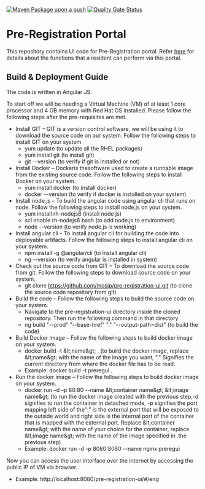 [![Maven Package upon a push](https://github.com/mosip/pre-registration-ui/actions/workflows/push_trigger.yml/badge.svg?branch=develop)](https://github.com/mosip/pre-registration-ui/actions/workflows/push_trigger.yml)
[![Quality Gate Status](https://sonarcloud.io/api/project_badges/measure?branch=develop&project=mosip_pre-registration-ui&metric=alert_status)](https://sonarcloud.io/dashboard?branch=develop&id=mosip_pre-registration-ui)


# Pre-Registration Portal

This repository contains UI code for Pre-Registration portal. Refer [here](https://docs.mosip.io/1.2.0/modules/pre-registration/pre-registration-user-guide) for details about the functions that a resident can perform via this portal.

## Build &amp; Deployment Guide

The code is written in Angular JS. 

To start off we will be needing a Virtual Machine (VM) of at least 1 core processor and 4 GB memory with Red Hat OS installed. Please follow the following steps after the pre-requisites are met.

- Install GIT – GIT is a version control software, we will be using it to download the source code on our system. Follow the following steps to install GIT on your system.
  - yum update (to update all the RHEL packages)
  - yum install git (to install git)
  - git --version (to verify if git is installed or not)
- Install Docker – Dockeris thesoftware used to create a runnable image from the existing source code. Follow the following steps to install Docker on your system.
  - yum install docker (to install docker)
  - docker --version (to verify if docker is installed on your system)
- Install node.js – To build the angular code using angular cli that runs on node. Follow the following steps to install node.js on your system.
  - yum install rh-nodejs8 (install node js)
  - scl enable rh-nodejs8 bash (to add node.js to environment)
  - node --version (to verify node.js is working)
- Install angular cli – To install angular cli for building the code into deployable artifacts. Follow the following steps to install angular cli on your system.
  - npm install -g @angular/cli (to install angular cli)
  - ng --version (to verify angular is installed in system)
- Check out the source code from GIT – To download the source code from git. Follow the following steps to download source code on your system.
  - git clone https://github.com/mosip/pre-registration-ui.git (to clone the source code repository from git)
- Build the code – Follow the following steps to build the source code on your system.
  - Navigate to the pre-registration-ui directory inside the cloned repository. Then run the following command in that directory
  - ng build "--prod" "--base-href" "." "--output-path=dist" (to build the code)
- Build Docker Image – Follow the following steps to build docker image on your system.
  - docker build -t \&lt;name\&gt; . (to build the docker image, replace \&lt;name\&gt; with the name of the image you want, &quot;.&quot; Signifies the current directory from where the docker file has to be read.
  - Example: docker build -t preregui .
- Run the docker image – Follow the following steps to build docker image on your system.
  - docker run –d –p 80:80 --name \&lt;container name\&gt; \&lt;image name\&gt; (to run the docker image created with the previous step,-d signifies to run the container in detached mode, -p signifies the port mapping left side of the&quot;:&quot; is the external port that will be exposed to the outside world and right side is the internal port of the container that is mapped with the external port. Replace \&lt;container name\&gt; with the name of your choice for the container, replace \&lt;image name\&gt; with the name of the image specified in .the previous step)
  - Example: docker run -d -p 8080:8080 --name nginx preregui

Now you can access the user interface over the internet by accessing the public IP of VM via browser.
- Example: http://localhost:8080/pre-registration-ui/#/eng
